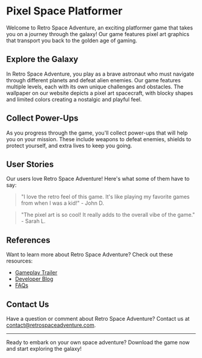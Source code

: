 <!--font:Montserrat-->

# Pixel Space Platformer

Welcome to Retro Space Adventure, an exciting platformer game that takes you on a journey through the galaxy! Our game features pixel art graphics that transport you back to the golden age of gaming.

## Explore the Galaxy

In Retro Space Adventure, you play as a brave astronaut who must navigate through different planets and defeat alien enemies. Our game features multiple levels, each with its own unique challenges and obstacles. The wallpaper on our website depicts a pixel art spacecraft, with blocky shapes and limited colors creating a nostalgic and playful feel.

## Collect Power-Ups

As you progress through the game, you'll collect power-ups that will help you on your mission. These include weapons to defeat enemies, shields to protect yourself, and extra lives to keep you going.

## User Stories

Our users love Retro Space Adventure! Here's what some of them have to say:

> "I love the retro feel of this game. It's like playing my favorite games from when I was a kid!" - John D.

> "The pixel art is so cool! It really adds to the overall vibe of the game." - Sarah L.

## References

Want to learn more about Retro Space Adventure? Check out these resources:

- [Gameplay Trailer](#trailer)
- [Developer Blog](#blog)
- [FAQs](#faqs)

## Contact Us

Have a question or comment about Retro Space Adventure? Contact us at [contact@retrospaceadventure.com](mailto:contact@retrospaceadventure.com).

---

Ready to embark on your own space adventure? Download the game now and start exploring the galaxy!

<!--

Write me content for website with wallpaper which alt text is:

"A pixel art depiction of a spacecraft, with blocky shapes and limited colors creating a nostalgic and playful feel."

The name/title of the page should not be 1:1 copy of the alt text but rather a real content of the website which is using this wallpaper.

- Use markdown format 
- Start with heading
- Heading should be short and concise
- The content should look like a real website 
- The website should not be about the wallpaper, wallpaper is just a related background
- Heading should be contain work "wallpaper" or "background"
- Include real sections like references, contact, user stories, etc. use things relevant to the page purpose.
- Feel free to use structure like headings, bullets, numbering, blockquotes, paragraphs, horizontal lines, etc.
- You can use formatting like bold or _italic_
- You can include UTF-8 emojis
- Links should be only #hash anchors (and you can refer to the document itself)
- Do not include images


---


# Space Adventure: A Retro-Themed Platformer Game

Welcome to Space Adventure, a retro-themed platformer game that takes you on an exciting journey through the galaxy! Our game features pixel art graphics that transport you back to the golden age of gaming.

## Explore the Galaxy

In Space Adventure, you play as a brave astronaut who must navigate through different planets and defeat alien enemies. Our game features multiple levels, each with its own unique challenges and obstacles. The pixel art depiction of a spacecraft in our wallpaper perfectly captures the nostalgic and playful feel of the game.

## Collect Power-Ups

As you progress through the game, you'll collect power-ups that will help you on your mission. These include weapons to defeat enemies, shields to protect yourself, and extra lives to keep you going.

## User Stories

Our users love Space Adventure! Here's what some of them have to say:

> "I love the retro feel of this game. It's like playing my favorite games from when I was a kid!" - John D.

> "The pixel art is so cool! It really adds to the overall vibe of the game." - Sarah L.

## References

Want to learn more about Space Adventure? Check out these resources:

- [Gameplay Trailer](#trailer)
- [Developer Blog](#blog)
- [FAQs](#faqs)

## Contact Us

Have a question or comment about Space Adventure? We'd love to hear from you! Contact us at [contact@spaceadventure.com](mailto:contact@spaceadventure.com).

---

Ready to embark on your own space adventure? Download the game now and start exploring the galaxy!


---


Heading is too long, rewrite whole content.


---


# Retro Space Adventure: A Pixel Art Platformer Game

Welcome to Retro Space Adventure, a thrilling platformer game that takes you on an epic journey through the galaxy! Our game features pixel art graphics that transport you back to the golden age of gaming.

## Explore the Galaxy

In Retro Space Adventure, you play as a brave astronaut who must navigate through different planets and defeat alien enemies. Our game features multiple levels, each with its own unique challenges and obstacles. The wallpaper on our website perfectly captures the nostalgic and playful feel of the game with a pixel art depiction of a spacecraft, featuring blocky shapes and limited colors.

## Collect Power-Ups

As you progress through the game, you'll collect power-ups that will help you on your mission. These include weapons to defeat enemies, shields to protect yourself, and extra lives to keep you going.

## User Stories

Our users love Retro Space Adventure! Here's what some of them have to say:

> "I love the retro feel of this game. It's like playing my favorite games from when I was a kid!" - John D.

> "The pixel art is so cool! It really adds to the overall vibe of the game." - Sarah L.

## References

Want to learn more about Retro Space Adventure? Check out these resources:

- [Gameplay Trailer](#trailer)
- [Developer Blog](#blog)
- [FAQs](#faqs)

## Contact Us

Have a question or comment about Retro Space Adventure? We'd love to hear from you! Contact us at [contact@retrospaceadventure.com](mailto:contact@retrospaceadventure.com).

---

Ready to embark on your own space adventure? Download the game now and start exploring the galaxy!


---


Heading is too long, rewrite whole content.


---


# Retro Space Adventure: A Pixel Art Platformer Game

Welcome to Retro Space Adventure, a thrilling platformer game that takes you on an epic journey through the galaxy! Our game features pixel art graphics that transport you back to the golden age of gaming.

## Explore the Galaxy

In Retro Space Adventure, you play as a brave astronaut who must navigate through different planets and defeat alien enemies. Our game features multiple levels, each with its own unique challenges and obstacles. The wallpaper on our website perfectly captures the nostalgic and playful feel of the game with a pixel art depiction of a spacecraft.

## Collect Power-Ups

As you progress through the game, you'll collect power-ups that will help you on your mission. These include weapons to defeat enemies, shields to protect yourself, and extra lives to keep you going.

## User Stories

Our users love Retro Space Adventure! Here's what some of them have to say:

> "I love the retro feel of this game. It's like playing my favorite games from when I was a kid!" - John D.

> "The pixel art is so cool! It really adds to the overall vibe of the game." - Sarah L.

## References

Want to learn more about Retro Space Adventure? Check out these resources:

- [Gameplay Trailer](#trailer)
- [Developer Blog](#blog)
- [FAQs](#faqs)

## Contact Us

Have a question or comment about Retro Space Adventure? Contact us at [contact@retrospaceadventure.com](mailto:contact@retrospaceadventure.com).

---

Ready to embark on your own space adventure? Download the game now and start exploring the galaxy!


---


Heading is too long, rewrite whole content.


---


# Retro Space Adventure: An Exciting Pixel Art Platformer

Welcome to Retro Space Adventure, an exciting platformer game that takes you on a journey through the galaxy! Our game features pixel art graphics that transport you back to the golden age of gaming.

## Explore the Galaxy

In Retro Space Adventure, you play as a brave astronaut who must navigate through different planets and defeat alien enemies. Our game features multiple levels, each with its own unique challenges and obstacles. The wallpaper on our website depicts a pixel art spacecraft, with blocky shapes and limited colors creating a nostalgic and playful feel.

## Collect Power-Ups

As you progress through the game, you'll collect power-ups that will help you on your mission. These include weapons to defeat enemies, shields to protect yourself, and extra lives to keep you going.

## User Stories

Our users love Retro Space Adventure! Here's what some of them have to say:

> "I love the retro feel of this game. It's like playing my favorite games from when I was a kid!" - John D.

> "The pixel art is so cool! It really adds to the overall vibe of the game." - Sarah L.

## References

Want to learn more about Retro Space Adventure? Check out these resources:

- [Gameplay Trailer](#trailer)
- [Developer Blog](#blog)
- [FAQs](#faqs)

## Contact Us

Have a question or comment about Retro Space Adventure? Contact us at [contact@retrospaceadventure.com](mailto:contact@retrospaceadventure.com).

---

Ready to embark on your own space adventure? Download the game now and start exploring the galaxy!


---


Write me a Google font which is best fitting for the website.

Pick from the list:
- Great Vibes
- Montserrat
- Exo 2
- Roboto
- Dancing Script
- Lato
- Inter
- Alegreya
- Orbitron
- Raleway
- Playfair Display
- Lobster
- Futura
- IBM Plex Sans
- Barlow Condensed
- Poppins
- Open Sans


Write just the font name nothing else.


---


Montserrat

-->
